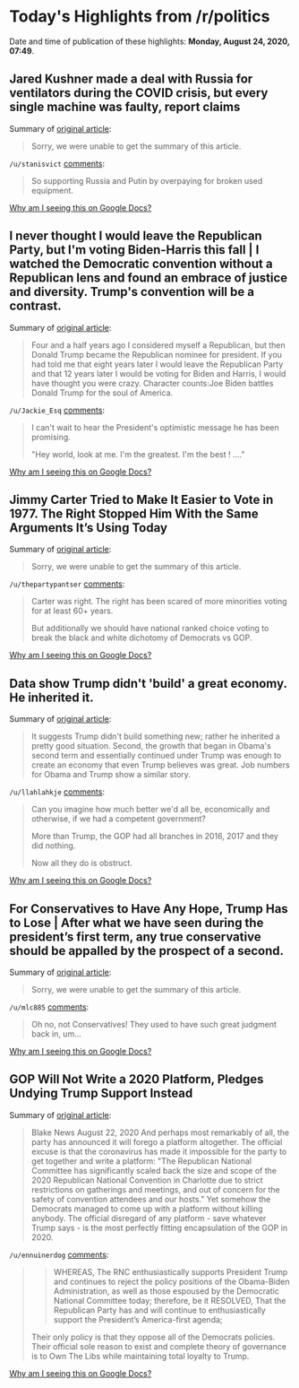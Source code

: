 # Today's Highlights from /r/politics

Date and time of publication of these highlights: **Monday, August 24, 2020, 07:49**.

## Jared Kushner made a deal with Russia for ventilators during the COVID crisis, but every single machine was faulty, report claims

Summary of [original article](https://www.businessinsider.com/kushner-sourced-covid-ventilators-from-russia-that-didnt-work-report-2020-8):

> Sorry, we were unable to get the summary of this article.

`/u/stanisvict` [comments](https://www.reddit.com/r/politics/comments/ifna3y/jared_kushner_made_a_deal_with_russia_for/):

> So supporting Russia and Putin by overpaying for broken used equipment.

[Why am I seeing this on Google Docs?](https://docs.google.com/document/d/1Dc6We63vOXIZsc0op-Bt4abqkYjXzOigalQqFxmvvbM/edit?usp=sharing)

## I never thought I would leave the Republican Party, but I'm voting Biden-Harris this fall | I watched the Democratic convention without a Republican lens and found an embrace of justice and diversity. Trump's convention will be a contrast.

Summary of [original article](https://www.usatoday.com/story/opinion/voices/2020/08/24/trump-ruined-republican-party-for-me-choosing-biden-2020-column/3424095001/):

> Four and a half years ago I considered myself a Republican, but then Donald Trump became the Republican nominee for president. If you had told me that eight years later I would leave the Republican Party and that 12 years later I would be voting for Biden and Harris, I would have thought you were crazy. Character counts:Joe Biden battles Donald Trump for the soul of America.

`/u/Jackie_Esq` [comments](https://www.reddit.com/r/politics/comments/iflv00/i_never_thought_i_would_leave_the_republican/):

> I can't wait to hear the President's optimistic message he has been promising.
> 
> "Hey world, look at me. I'm the greatest. I'm the best ! ...."

[Why am I seeing this on Google Docs?](https://docs.google.com/document/d/1Dc6We63vOXIZsc0op-Bt4abqkYjXzOigalQqFxmvvbM/edit?usp=sharing)

## Jimmy Carter Tried to Make It Easier to Vote in 1977. The Right Stopped Him With the Same Arguments It’s Using Today

Summary of [original article](https://time.com/5881305/president-carter-election-reform/?amp=true&__twitter_impression=true):

> Sorry, we were unable to get the summary of this article.

`/u/thepartypantser` [comments](https://www.reddit.com/r/politics/comments/ifly4r/jimmy_carter_tried_to_make_it_easier_to_vote_in/):

> Carter was right. The right has been scared of more minorities voting for at least 60+ years.
> 
> But additionally we should have national ranked choice voting to break the black and white dichotomy of Democrats vs GOP.

[Why am I seeing this on Google Docs?](https://docs.google.com/document/d/1Dc6We63vOXIZsc0op-Bt4abqkYjXzOigalQqFxmvvbM/edit?usp=sharing)

## Data show Trump didn't 'build' a great economy. He inherited it.

Summary of [original article](https://www.nbcnews.com/politics/meet-the-press/data-show-trump-didn-t-build-great-economy-he-inherited-n1237793):

> It suggests Trump didn't build something new; rather he inherited a pretty good situation. Second, the growth that began in Obama's second term and essentially continued under Trump was enough to create an economy that even Trump believes was great. Job numbers for Obama and Trump show a similar story.

`/u/llahlahkje` [comments](https://www.reddit.com/r/politics/comments/ifoc2y/data_show_trump_didnt_build_a_great_economy_he/):

> Can you imagine how much better we'd all be, economically and otherwise, if we had a competent government? 
> 
> More than Trump, the GOP had all branches in 2016, 2017 and they did nothing.
> 
> Now all they do is obstruct.

[Why am I seeing this on Google Docs?](https://docs.google.com/document/d/1Dc6We63vOXIZsc0op-Bt4abqkYjXzOigalQqFxmvvbM/edit?usp=sharing)

## For Conservatives to Have Any Hope, Trump Has to Lose | After what we have seen during the president’s first term, any true conservative should be appalled by the prospect of a second.

Summary of [original article](https://www.nytimes.com/2020/08/24/opinion/trump-conservatives-republicans.html):

> Sorry, we were unable to get the summary of this article.

`/u/mlc885` [comments](https://www.reddit.com/r/politics/comments/ifmxhl/for_conservatives_to_have_any_hope_trump_has_to/):

> Oh no, not Conservatives!  They used to have such great judgment back in, um...

[Why am I seeing this on Google Docs?](https://docs.google.com/document/d/1Dc6We63vOXIZsc0op-Bt4abqkYjXzOigalQqFxmvvbM/edit?usp=sharing)

## GOP Will Not Write a 2020 Platform, Pledges Undying Trump Support Instead

Summary of [original article](https://nymag.com/intelligencer/2020/08/republican-national-committee-2020-platform-trump.html):

> Blake News August 22, 2020 And perhaps most remarkably of all, the party has announced it will forego a platform altogether. The official excuse is that the coronavirus has made it impossible for the party to get together and write a platform: "The Republican National Committee has significantly scaled back the size and scope of the 2020 Republican National Convention in Charlotte due to strict restrictions on gatherings and meetings, and out of concern for the safety of convention attendees and our hosts." Yet somehow the Democrats managed to come up with a platform without killing anybody. The official disregard of any platform - save whatever Trump says - is the most perfectly fitting encapsulation of the GOP in 2020.

`/u/ennuinerdog` [comments](https://www.reddit.com/r/politics/comments/ifhtmh/gop_will_not_write_a_2020_platform_pledges/):

> >WHEREAS, The RNC enthusiastically supports President Trump and continues to reject the 
> policy positions of the Obama-Biden Administration, as well as those espoused by the 
> Democratic National Committee today; therefore, be it
> RESOLVED, That the Republican Party has and will continue to enthusiastically support the 
> President’s America-first agenda;
> 
> 
> Their only policy is that they oppose all of the Democrats policies. Their official sole reason to exist and complete theory of governance is to Own The Libs while maintaining total loyalty to Trump.

[Why am I seeing this on Google Docs?](https://docs.google.com/document/d/1Dc6We63vOXIZsc0op-Bt4abqkYjXzOigalQqFxmvvbM/edit?usp=sharing)

